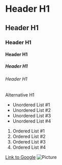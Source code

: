 <h1>Header H1</h1>
<h2>Header H1</h2>
<h3>Header H1</h3>
<h4>Header H1</h4>
<h5>Header H1</h5>
<h6>Header H1</h6>
<alt-h1>Alternative H1</alt-h1>

<ul>
    <li>Unordered List #1</li>
    <li>Unordered List #2</li>
    <li>Unordered List #3</li>
    <li>Unordered List #4</li>
</ul>
<ol>
    <li>Ordered List #1</li>
    <li>Ordered List #2</li>
    <li>Ordered List #3</li>
    <li>Ordered List #4</li>
</ol>

<a href = "https://www.google.com">Link to Google</a>
<img src="i_mage.jpg" alt="Picture">
